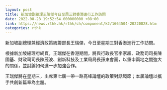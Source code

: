 ```yaml
---
layout: post
title: 新加坡副總理王瑞傑今日至周三對香港進行工作訪問
date: 2022-08-28 19:52:54.000000000 +08:00
link: https://news.rthk.hk/rthk/ch/component/k2/1664504-20220828.htm
categories: rthk
---
```


新加坡副總理兼經濟政策統籌部長王瑞傑，今日至星期三對香港進行工作訪問。

根據新加坡總理府網頁，王瑞傑在香港期間，將與行政長官李家超、政務司司長陳國基、財政司司長陳茂波、創新科技及工業局局長孫東會面，以重申兩地之間強大的關係，並討論如何進一步加強合作。

王瑞傑將在星期三，出席第七屆一帶一路高峰論壇的政策對話環節；本屆論壇以攜手共創新篇章為主題。
